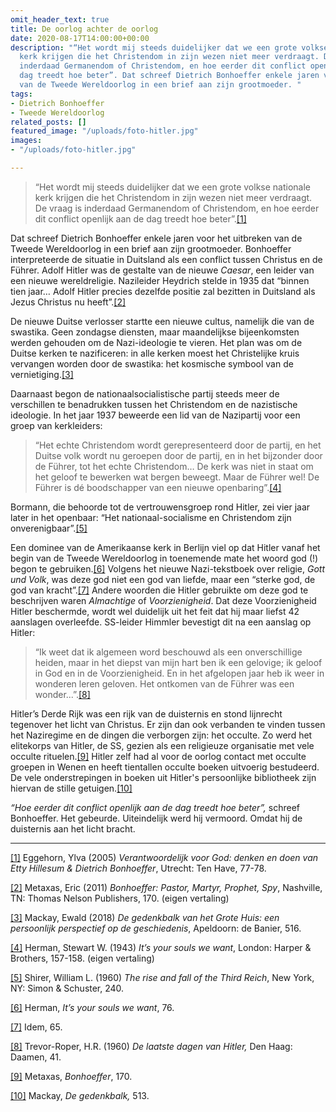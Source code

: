 ```yaml
---
omit_header_text: true
title: De oorlog achter de oorlog
date: 2020-08-17T14:00:00+00:00
description: "“Het wordt mij steeds duidelijker dat we een grote volkse nationale
  kerk krijgen die het Christendom in zijn wezen niet meer verdraagt. De vraag is
  inderdaad Germanendom of Christendom, en hoe eerder dit conflict openlijk aan de
  dag treedt hoe beter”. Dat schreef Dietrich Bonhoeffer enkele jaren voor het uitbreken
  van de Tweede Wereldoorlog in een brief aan zijn grootmoeder. "
tags:
- Dietrich Bonhoeffer
- Tweede Wereldoorlog
related_posts: []
featured_image: "/uploads/foto-hitler.jpg"
images:
- "/uploads/foto-hitler.jpg"

---
```

> “Het wordt mij steeds duidelijker dat we een grote volkse nationale kerk krijgen die het Christendom in zijn wezen niet meer verdraagt. De vraag is inderdaad Germanendom of Christendom, en hoe eerder dit conflict openlijk aan de dag treedt hoe beter”.[\[1\]](#_ftn1)

Dat schreef Dietrich Bonhoeffer enkele jaren voor het uitbreken van de Tweede Wereldoorlog in een brief aan zijn grootmoeder. Bonhoeffer interpreteerde de situatie in Duitsland als een conflict tussen Christus en de Führer. Adolf Hitler was de gestalte van de nieuwe _Caesar_, een leider van een nieuwe wereldreligie. Nazileider Heydrich stelde in 1935 dat “binnen tien jaar… Adolf Hitler precies dezelfde positie zal bezitten in Duitsland als Jezus Christus nu heeft”.[\[2\]](#_ftn2)

De nieuwe Duitse verlosser startte een nieuwe cultus, namelijk die van de swastika. Geen zondagse diensten, maar maandelijkse bijeenkomsten werden gehouden om de Nazi-ideologie te vieren. Het plan was om de Duitse kerken te nazificeren: in alle kerken moest het Christelijke kruis vervangen worden door de swastika: het kosmische symbool van de vernietiging.[\[3\]](#_ftn3)

Daarnaast begon de nationaalsocialistische partij steeds meer de verschillen te benadrukken tussen het Christendom en de nazistische ideologie. In het jaar 1937 beweerde een lid van de Nazipartij voor een groep van kerkleiders:

> “Het echte Christendom wordt gerepresenteerd door de partij, en het Duitse volk wordt nu geroepen door de partij, en in het bijzonder door de Führer, tot het echte Christendom… De kerk was niet in staat om het geloof te bewerken wat bergen beweegt. Maar de Führer wel! De Führer is dé boodschapper van een nieuwe openbaring”.[\[4\]](#_ftn4)

Bormann, die behoorde tot de vertrouwensgroep rond Hitler, zei vier jaar later in het openbaar: “Het nationaal-socialisme en Christendom zijn onverenigbaar”.[\[5\]](#_ftn5)

Een dominee van de Amerikaanse kerk in Berlijn viel op dat Hitler vanaf het begin van de Tweede Wereldoorlog in toenemende mate het woord god (!) begon te gebruiken.[\[6\]](#_ftn6) Volgens het nieuwe Nazi-tekstboek over religie, _Gott und Volk_, was deze god niet een god van liefde, maar een “sterke god, de god van kracht”.[\[7\]](#_ftn7) Andere woorden die Hitler gebruikte om deze god te beschrijven waren _Almachtige_ of _Voorzienigheid_. Dat deze Voorzienigheid Hitler beschermde, wordt wel duidelijk uit het feit dat hij maar liefst 42 aanslagen overleefde. SS-leider Himmler bevestigt dit na een aanslag op Hitler:

> “Ik weet dat ik algemeen word beschouwd als een onverschillige heiden, maar in het diepst van mijn hart ben ik een gelovige; ik geloof in God en in de Voorzienigheid. En in het afgelopen jaar heb ik weer in wonderen leren geloven. Het ontkomen van de Führer was een wonder...”.[\[8\]](#_ftn8)

Hitler’s Derde Rijk was een rijk van de duisternis en stond lijnrecht tegenover het licht van Christus. Er zijn dan ook verbanden te vinden tussen het Naziregime en de dingen die verborgen zijn: het occulte. Zo werd het elitekorps van Hitler, de SS, gezien als een religieuze organisatie met vele occulte rituelen.[\[9\]](#_ftn9) Hitler zelf had al voor de oorlog contact met occulte groepen in Wenen en heeft tientallen occulte boeken uitvoerig bestudeerd. De vele onderstrepingen in boeken uit Hitler's persoonlijke bibliotheek zijn hiervan de stille getuigen.[\[10\]](#_ftn10)

_“Hoe eerder dit conflict openlijk aan de dag treedt hoe beter”,_ schreef Bonhoeffer. Het gebeurde. Uiteindelijk werd hij vermoord. Omdat hij de duisternis aan het licht bracht.

***

[\[1\]](#_ftnref1) Eggehorn, Ylva (2005) _Verantwoordelijk voor God: denken en doen van Etty Hillesum & Dietrich Bonhoeffer_, Utrecht: Ten Have, 77-78.

[\[2\]](#_ftnref2) Metaxas, Eric (2011) _Bonhoeffer: Pastor, Martyr, Prophet, Spy_, Nashville, TN: Thomas Nelson Publishers, 170. (eigen vertaling)

[\[3\]](#_ftnref3) Mackay, Ewald (2018) _De gedenkbalk van het Grote Huis: een persoonlijk perspectief op de geschiedenis_, Apeldoorn: de Banier, 516.

[\[4\]](#_ftnref4) Herman, Stewart W. (1943) _It’s your souls we want_, London: Harper & Brothers, 157-158. (eigen vertaling)

[\[5\]](#_ftnref5) Shirer, William L. (1960) _The rise and fall of the Third Reich_, New York, NY: Simon & Schuster, 240.

[\[6\]](#_ftnref6) Herman, _It’s your souls we want_, 76.

[\[7\]](#_ftnref7) Idem, 65.

[\[8\]](#_ftnref8) Trevor-Roper, H.R. (1960) _De laatste dagen van Hitler,_ Den Haag: Daamen, 41.

[\[9\]](#_ftnref9) Metaxas, _Bonhoeffer_, 170.

[\[10\]](#_ftnref10) Mackay, _De gedenkbalk,_ 513.